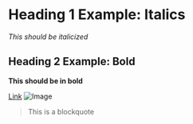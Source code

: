 # Heading 1 Example: Italics
*This should be italicized*
## Heading 2 Example: Bold
**This should be in bold**

[Link](https://docs.google.com/document/d/148hWoknKv6EBtrupbByfiEkY2fpAf14xnabE8yue_5Q/edit)
![Image](http://www.onextrapixel.com/wp-content/uploads/2013/07/shutterstock-1.jpg)

> This is a blockquote
